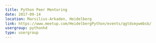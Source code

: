 ```yaml
---
title: Python Peer Mentoring
date: 2017-09-14
location: Marsilius-Arkaden, Heidelberg
link: https://www.meetup.com/HeidelbergPython/events/qgtdsmywmbsb/
usergroup: pythonhd
type: usergroup
---
```

